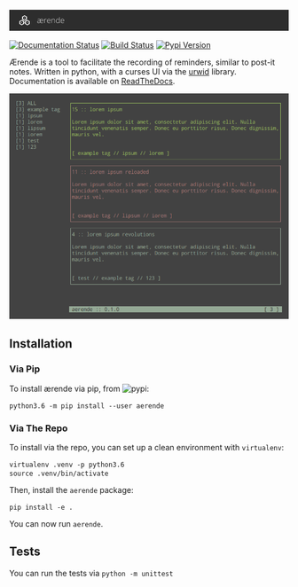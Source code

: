 ![aerende](doc/_static/title.png)

[![Documentation Status](https://readthedocs.org/projects/aerende/badge/?version=latest)](http://aerende.readthedocs.io/en/latest/?badge=latest) [![Build Status](https://travis-ci.org/Autophagy/aerende.svg?branch=master)](https://travis-ci.org/Autophagy/aerende) [![Pypi Version](https://img.shields.io/pypi/v/aerende.svg)](https://pypi.python.org/pypi?:action=display&name=aerende)

Ærende is a tool to facilitate the recording of reminders, similar to post-it
notes. Written in python, with a curses UI via the [urwid](http://urwid.org/)
library. Documentation is available on
[ReadTheDocs](https://aerende.readthedocs.io/en/latest/).

![aerende](doc/_static/screenshot.png)

## Installation

### Via Pip

To install ærende via pip, from ![pypi](https://pypi.python.org/pypi?:action=display&name=aerende):
```
python3.6 -m pip install --user aerende
```

### Via The Repo

To install via the repo, you can set up a clean environment with ``virtualenv``:
```
virtualenv .venv -p python3.6
source .venv/bin/activate
```

Then, install the ``aerende`` package:
```
pip install -e .
```

You can now run ``aerende``.

## Tests

You can run the tests via ``python -m unittest``